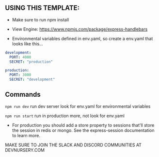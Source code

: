## USING THIS TEMPLATE:

- Make sure to run npm install

- View Engine: https://www.npmjs.com/package/express-handlebars

- Environmental variables defined in env.yaml, so create a env.yaml that looks like this...

```yaml
development:
  PORT: 4000
  SECRET: "production"

production:
  PORT: 3000
  SECRET: "development"
```

## Commands

`npm run dev` run dev server look for env.yaml for environmental variables

`npm run start` run in production more, not look for env.yaml

- For production you should add a store property to sessions that'll store the session in redis or mongo. See the express-session documentation to learn more.

MAKE SURE TO JOIN THE SLACK AND DISCORD COMMUNITIES AT DEVNURSERY.COM
